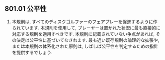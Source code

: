 ## 801.01 公平性

1. 本規則は,
すべてのディスクゴルファーのフェアプレーを促進するように作られています.
本規則を使用して,
プレーヤーは置かれた状況に最も直接的に対応する規則を適用すべきです.
本規則に記載されていない争点があれば,
その決定は公平性に基づいてなされます.
最も近い既存規則の論理的な拡張や,
または本規則の体系化された原則は,
しばしば公平性を判定するための指針を提供するでしょう.
